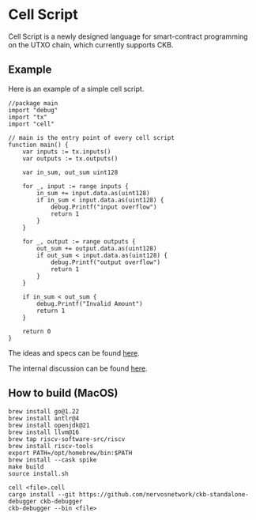 # Cell Script

Cell Script is a newly designed language for smart-contract programming on the UTXO chain, which currently supports CKB.

## Example

Here is an example of a simple cell script.
```
//package main
import "debug"
import "tx"
import "cell"

// main is the entry point of every cell script
function main() {
    var inputs := tx.inputs()
    var outputs := tx.outputs()

    var in_sum, out_sum uint128

    for _, input := range inputs {
        in_sum += input.data.as(uint128)
        if in_sum < input.data.as(uint128) {
            debug.Printf("input overflow")
            return 1
        }
    }

    for _, output := range outputs {
        out_sum += output.data.as(uint128)
        if out_sum < input.data.as(uint128) {
            debug.Printf("output overflow")
            return 1
        }
    }

    if in_sum < out_sum {
        debug.Printf("Invalid Amount")
        return 1
    }
    
    return 0
}
```

The ideas and specs can be found [here](./SPEC.md). 

The internal discussion can be found [here](./DISCUSSION.md). 

## How to build (MacOS)

```
brew install go@1.22
brew install antlr@4
brew install openjdk@21
brew install llvm@16
brew tap riscv-software-src/riscv
brew install riscv-tools
export PATH=/opt/homebrew/bin:$PATH
brew install --cask spike
make build
source install.sh

cell <file>.cell
cargo install --git https://github.com/nervosnetwork/ckb-standalone-debugger ckb-debugger
ckb-debugger --bin <file>
```
